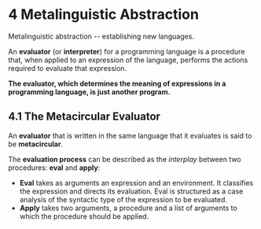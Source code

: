 # 4 Metalinguistic Abstraction

Metalinguistic abstraction -- establishing new languages.

An **evaluator** (or **interpreter**) for a programming language is a procedure
that, when applied to an expression of the language, performs the actions
required to evaluate that expression.

**The evaluator, which determines the meaning of expressions in a programming
language, is just another program.**

## 4.1 The Metacircular Evaluator

An **evaluator** that is written in the same language that it evaluates is said
to be **metacircular**.

The **evaluation process** can be described as the _interplay_ between two
procedures: **eval** and **apply**:

* **Eval** takes as arguments an expression and an environment. It classifies
  the expression and directs its evaluation. Eval is structured as a case
  analysis of the syntactic type of the expression to be evaluated.
* **Apply** takes two arguments, a procedure and a list of arguments to which
  the procedure should be applied.
